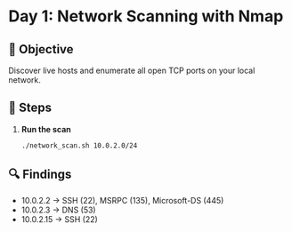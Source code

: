 # Day 1: Network Scanning with Nmap

## 🎯 Objective
Discover live hosts and enumerate all open TCP ports on your local network.

## 🚀 Steps

1. **Run the scan**  
   ```bash
   ./network_scan.sh 10.0.2.0/24

## 🔍 Findings
- 10.0.2.2 → SSH (22), MSRPC (135), Microsoft-DS (445)
- 10.0.2.3 → DNS (53)
- 10.0.2.15 → SSH (22)
